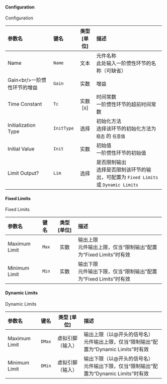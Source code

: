 <!--
DO NOT EDIT THIS FILE DIRECTLY.
This file is generated by tools/comp-docs.js.
All changes will be overwritten by regeneration.
-->

<slot class="model-parameters">

#### Configuration

Configuration

| 参数名 | 键名 | 类型 [单位] | 描述 |
|:------ |:---- |:-----------:|:---- |
| Name | `Name` | 文本 | 元件名称<br/>此处输入一阶惯性环节的名称（可缺省） |
| Gain\<br/\>一阶惯性环节的增益 | `Gain` | 实数 | 增益 |
| Time Constant | `Tc` | 实数 [s] | 时间常数<br/>一阶惯性环节的超前时间常数 |
| Initialization Type | `InitType` | 选择 | 初始化方法<br/>选择该环节的初始化方法为 `稳态` 的 `任意值` |
| Initial Value | `Init` | 实数 | 初始值<br/>一阶惯性环节的初始值 |
| Limit Output? | `Lim` | 选择 | 是否限制输出<br/>选择是否限制该环节的输出，可配置为 `Fixed Limits` 或 `Dynamic Limits` |

#### Fixed Limits

Fixed Limits

| 参数名 | 键名 | 类型 [单位] | 描述 |
|:------ |:---- |:-----------:|:---- |
| Maximum Limit | `Max` | 实数 | 输出上限<br/>元件输出上限，仅当“限制输出”配置为“Fixed Limits”时有效 |
| Minimum Limit | `Min` | 实数 | 输出下限<br/>元件输出下限，仅当“限制输出”配置为“Fixed Limits”时有效 |

#### Dynamic Limits

Dynamic Limits

| 参数名 | 键名 | 类型 [单位] | 描述 |
|:------ |:---- |:-----------:|:---- |
| Maximum Limit | `DMax` | 虚拟引脚（输入） | 输出上限（以@开头的信号名）<br/>元件输出上限，仅当“限制输出”配置为“Dynamic Limits”时有效 |
| Minimum Limit | `DMin` | 虚拟引脚（输入） | 输出下限（以@开头的信号名）<br/>元件输出下限，仅当“限制输出”配置为“Dynamic Limits”时有效 |


</slot>
